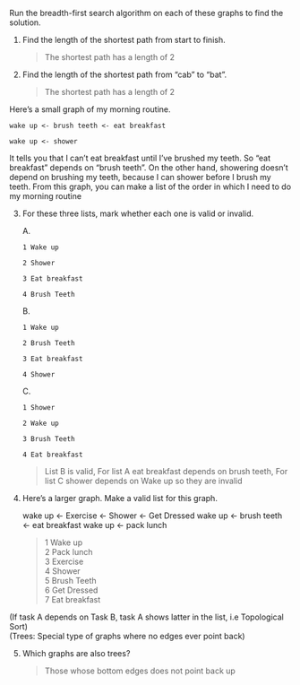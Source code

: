Run the breadth-first search algorithm on each of these graphs to find the solution.

1. Find the length of the shortest path from start to finish.

    > The shortest path has a length of 2

2.  Find the length of the shortest path from “cab” to “bat”.

    > The shortest path has a length of 2

Here’s a small graph of my morning routine.

    wake up <- brush teeth <- eat breakfast

    wake up <- shower

It tells you that I can’t eat breakfast until I’ve brushed my teeth. So “eat breakfast” depends on “brush teeth”. On the other hand, showering doesn’t depend on brushing my teeth,
because I can shower before I brush my teeth. From this graph, you can make a list of the order in which I need to do my morning routine

3. For these three lists, mark whether each one is valid or invalid.

    A. 

       1 Wake up

       2 Shower

       3 Eat breakfast

       4 Brush Teeth

    B.

       1 Wake up

       2 Brush Teeth

       3 Eat breakfast

       4 Shower

    C.

       1 Shower

       2 Wake up

       3 Brush Teeth

       4 Eat breakfast

    > List B is valid, For list A  eat breakfast depends on brush teeth, For list C shower depends on Wake up so they are invalid

4. Here’s a larger graph. Make a valid list for this graph.

    wake up <- Exercise <- Shower <- Get Dressed
    wake up <- brush teeth <- eat breakfast
    wake up <- pack lunch

    > 1 Wake up\
      2 Pack lunch\
      3 Exercise\
      4 Shower\
      5 Brush Teeth\
      6 Get Dressed\
      7 Eat breakfast

(If task A depends on Task B, task A shows latter in the list, i.e Topological Sort)\
(Trees: Special type of graphs where no edges ever point back)

5. Which graphs are also trees?

    > Those whose bottom edges does not point back up